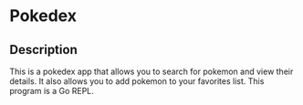 # Pokedex

## Description

This is a pokedex app that allows you to search for pokemon and view their details. It also allows you to add pokemon to your favorites list. This program is a Go REPL.
